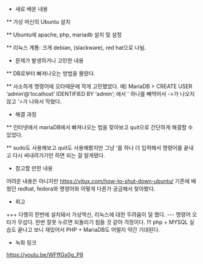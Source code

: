 * 새로 배운 내용

** 가상 머신의 Ubuntu 설치

** Ubuntu에 apache, php, mariadb 설치 및 설정

** 리눅스 계통: 크게 debian, (slackware), red hat으로 나뉨.



* 문제가 발생하거나 고민한 내용

** DB로부터 빠져나오는 방법을 몰랐다.

** 사소하게 명령어에 오타때문에 작게 고민했었다.
예) MariaDB > CREATE USER ‘admin’@’localhost’ IDENTIFIED BY ‘admin’; 에서
' 하나를 빼먹어서 ->가 나오지 않고 '>가 나와서 막혔다.


* 해결 과정

** 인터넷에서 mariaDB에서 빠져나오는 법을 찾아보고 quit으로 간단하게 해결할 수 있었다.

** sudo도 사용해보고 quit도 사용해봤지만 그냥 '를 하나 더 입력해서 명령어를 끝내고 다시 써내려가기만 하면 되는 걸 알게됐다.


* 참고할 만한 내용

어려운 내용은 아니지만 https://vitux.com/how-to-shut-down-ubuntu/
기존에 배웠던 redhat, fedora와 명령어와 어떻게 다른가 궁금해서 찾아봤다.


* 회고

+++ 다행히 한번에 설치돼서 가상먹신, 리눅스에 대한 두려움이 덜 했다.
--- 명령어 오타가 무섭다. 한번 잘못 누르면 되돌리기 힘들 것 같아 걱정이다.
!!! php + MYSQL 실습도 끝나고 보니 재밌어서 PHP + MariaDB도 어떨지 약간 기대된다.


* 녹화 링크

https://youtu.be/WFffGs0g_P8

